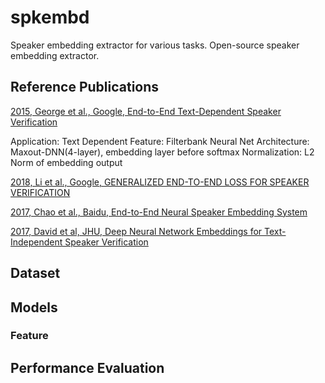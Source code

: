 # spkembd
Speaker embedding extractor for various tasks.
Open-source speaker embedding extractor.

## Reference Publications
[2015, George et al., Google, End-to-End Text-Dependent Speaker Verification](https://static.googleusercontent.com/media/research.google.com/en//pubs/archive/44681.pdf)

Application: Text Dependent
Feature: Filterbank 
Neural Net Architecture: Maxout-DNN(4-layer), embedding layer before softmax
Normalization: L2 Norm of embedding output

[2018, Li et al., Google, GENERALIZED END-TO-END LOSS FOR SPEAKER VERIFICATION](https://arxiv.org/pdf/1710.10467.pdf)

[2017, Chao et al., Baidu, End-to-End Neural Speaker Embedding System](https://arxiv.org/pdf/1705.02304.pdf)

[2017, David et al, JHU, Deep Neural Network Embeddings for Text-Independent Speaker Verification](https://www.isca-speech.org/archive/Interspeech_2017/pdfs/0620.PDF)


## Dataset 


## Models
### Feature

## Performance Evaluation
